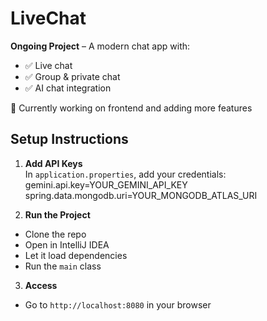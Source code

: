 # LiveChat
**Ongoing Project** – A modern chat app with:

- ✅ Live chat  
- ✅ Group & private chat  
- ✅ AI chat integration  

🔧 Currently working on frontend and adding more features

## Setup Instructions

1. **Add API Keys**  
   In `application.properties`, add your credentials:
   gemini.api.key=YOUR_GEMINI_API_KEY
   spring.data.mongodb.uri=YOUR_MONGODB_ATLAS_URI
   
2. **Run the Project**
- Clone the repo
- Open in IntelliJ IDEA
- Let it load dependencies
- Run the `main` class

3. **Access**
- Go to `http://localhost:8080` in your browser
